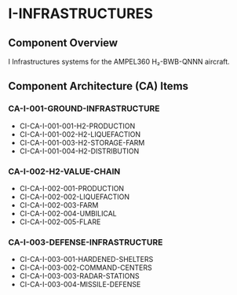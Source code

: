 # I-INFRASTRUCTURES

## Component Overview
I Infrastructures systems for the AMPEL360 H₂-BWB-QNNN aircraft.

## Component Architecture (CA) Items

### CA-I-001-GROUND-INFRASTRUCTURE
- CI-CA-I-001-001-H2-PRODUCTION
- CI-CA-I-001-002-H2-LIQUEFACTION
- CI-CA-I-001-003-H2-STORAGE-FARM
- CI-CA-I-001-004-H2-DISTRIBUTION

### CA-I-002-H2-VALUE-CHAIN
- CI-CA-I-002-001-PRODUCTION
- CI-CA-I-002-002-LIQUEFACTION
- CI-CA-I-002-003-FARM
- CI-CA-I-002-004-UMBILICAL
- CI-CA-I-002-005-FLARE

### CA-I-003-DEFENSE-INFRASTRUCTURE
- CI-CA-I-003-001-HARDENED-SHELTERS
- CI-CA-I-003-002-COMMAND-CENTERS
- CI-CA-I-003-003-RADAR-STATIONS
- CI-CA-I-003-004-MISSILE-DEFENSE
